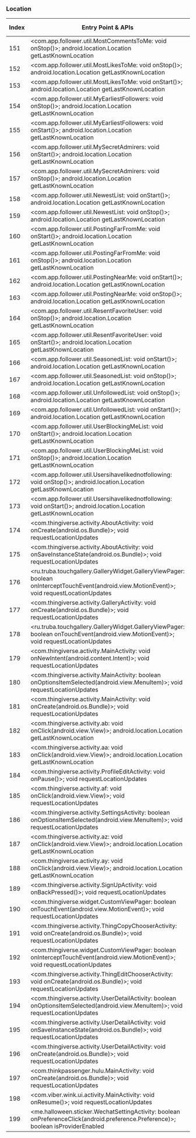 ### Location
| Index | Entry Point & APIs | Screen shot | Resource id | Label |
| ------------- | ------------- | ------------- |-------------|-------------|
| 151 | <com.app.follower.util.MostCommentsToMe: void onStop()>; android.location.Location getLastKnownLocation | ![](D:\COSMOS\output\py\Play_win8\Social\com.tappple.followersplus\com.app.follower.util.MostCommentsToMe.png) |  | |
| 152 | <com.app.follower.util.MostLikesToMe: void onStop()>; android.location.Location getLastKnownLocation | ![](D:\COSMOS\output\py\Play_win8\Social\com.tappple.followersplus\com.app.follower.util.MostLikesToMe.png) |  | |
| 153 | <com.app.follower.util.MostLikesToMe: void onStart()>; android.location.Location getLastKnownLocation | ![](D:\COSMOS\output\py\Play_win8\Social\com.tappple.followersplus\com.app.follower.util.MostLikesToMe.png) |  | |
| 154 | <com.app.follower.util.MyEarliestFollowers: void onStop()>; android.location.Location getLastKnownLocation | ![](D:\COSMOS\output\py\Play_win8\Social\com.tappple.followersplus\com.app.follower.util.MyEarliestFollowers.png) |  | |
| 155 | <com.app.follower.util.MyEarliestFollowers: void onStart()>; android.location.Location getLastKnownLocation | ![](D:\COSMOS\output\py\Play_win8\Social\com.tappple.followersplus\com.app.follower.util.MyEarliestFollowers.png) |  | |
| 156 | <com.app.follower.util.MySecretAdmirers: void onStart()>; android.location.Location getLastKnownLocation | ![](D:\COSMOS\output\py\Play_win8\Social\com.tappple.followersplus\com.app.follower.util.MySecretAdmirers.png) |  | |
| 157 | <com.app.follower.util.MySecretAdmirers: void onStop()>; android.location.Location getLastKnownLocation | ![](D:\COSMOS\output\py\Play_win8\Social\com.tappple.followersplus\com.app.follower.util.MySecretAdmirers.png) |  | |
| 158 | <com.app.follower.util.NewestList: void onStart()>; android.location.Location getLastKnownLocation | ![](D:\COSMOS\output\py\Play_win8\Social\com.tappple.followersplus\com.app.follower.util.NewestList.png) |  | |
| 159 | <com.app.follower.util.NewestList: void onStop()>; android.location.Location getLastKnownLocation | ![](D:\COSMOS\output\py\Play_win8\Social\com.tappple.followersplus\com.app.follower.util.NewestList.png) |  | |
| 160 | <com.app.follower.util.PostingFarFromMe: void onStart()>; android.location.Location getLastKnownLocation | ![](D:\COSMOS\output\py\Play_win8\Social\com.tappple.followersplus\com.app.follower.util.PostingFarFromMe.png) |  | |
| 161 | <com.app.follower.util.PostingFarFromMe: void onStop()>; android.location.Location getLastKnownLocation | ![](D:\COSMOS\output\py\Play_win8\Social\com.tappple.followersplus\com.app.follower.util.PostingFarFromMe.png) |  | |
| 162 | <com.app.follower.util.PostingNearMe: void onStart()>; android.location.Location getLastKnownLocation | ![](D:\COSMOS\output\py\Play_win8\Social\com.tappple.followersplus\com.app.follower.util.PostingNearMe.png) |  | |
| 163 | <com.app.follower.util.PostingNearMe: void onStop()>; android.location.Location getLastKnownLocation | ![](D:\COSMOS\output\py\Play_win8\Social\com.tappple.followersplus\com.app.follower.util.PostingNearMe.png) |  | |
| 164 | <com.app.follower.util.ResentFavoriteUser: void onStop()>; android.location.Location getLastKnownLocation | ![](D:\COSMOS\output\py\Play_win8\Social\com.tappple.followersplus\com.app.follower.util.ResentFavoriteUser.png) |  | |
| 165 | <com.app.follower.util.ResentFavoriteUser: void onStart()>; android.location.Location getLastKnownLocation | ![](D:\COSMOS\output\py\Play_win8\Social\com.tappple.followersplus\com.app.follower.util.ResentFavoriteUser.png) |  | |
| 166 | <com.app.follower.util.SeasonedList: void onStart()>; android.location.Location getLastKnownLocation | ![](D:\COSMOS\output\py\Play_win8\Social\com.tappple.followersplus\com.app.follower.util.SeasonedList.png) |  | |
| 167 | <com.app.follower.util.SeasonedList: void onStop()>; android.location.Location getLastKnownLocation | ![](D:\COSMOS\output\py\Play_win8\Social\com.tappple.followersplus\com.app.follower.util.SeasonedList.png) |  | |
| 168 | <com.app.follower.util.UnfollowedList: void onStop()>; android.location.Location getLastKnownLocation | ![](D:\COSMOS\output\py\Play_win8\Social\com.tappple.followersplus\com.app.follower.util.UnfollowedList.png) |  | |
| 169 | <com.app.follower.util.UnfollowedList: void onStart()>; android.location.Location getLastKnownLocation | ![](D:\COSMOS\output\py\Play_win8\Social\com.tappple.followersplus\com.app.follower.util.UnfollowedList.png) |  | |
| 170 | <com.app.follower.util.UserBlockingMeList: void onStart()>; android.location.Location getLastKnownLocation | ![](D:\COSMOS\output\py\Play_win8\Social\com.tappple.followersplus\com.app.follower.util.UserBlockingMeList.png) |  | |
| 171 | <com.app.follower.util.UserBlockingMeList: void onStop()>; android.location.Location getLastKnownLocation | ![](D:\COSMOS\output\py\Play_win8\Social\com.tappple.followersplus\com.app.follower.util.UserBlockingMeList.png) |  | |
| 172 | <com.app.follower.util.Usersihavelikednotfollowing: void onStop()>; android.location.Location getLastKnownLocation | ![](D:\COSMOS\output\py\Play_win8\Social\com.tappple.followersplus\com.app.follower.util.Usersihavelikednotfollowing.png) |  | |
| 173 | <com.app.follower.util.Usersihavelikednotfollowing: void onStart()>; android.location.Location getLastKnownLocation | ![](D:\COSMOS\output\py\Play_win8\Social\com.tappple.followersplus\com.app.follower.util.Usersihavelikednotfollowing.png) |  | |
| 174 | <com.thingiverse.activity.AboutActivity: void onCreate(android.os.Bundle)>; void requestLocationUpdates | ![](D:\COSMOS\output\py\Play_win8\Social\com.thingiverse\com.thingiverse.activity.AboutActivity.png) |  | |
| 175 | <com.thingiverse.activity.AboutActivity: void onSaveInstanceState(android.os.Bundle)>; void requestLocationUpdates | ![](D:\COSMOS\output\py\Play_win8\Social\com.thingiverse\com.thingiverse.activity.AboutActivity.png) |  | |
| 176 | <ru.truba.touchgallery.GalleryWidget.GalleryViewPager: boolean onInterceptTouchEvent(android.view.MotionEvent)>; void requestLocationUpdates | ![](D:\COSMOS\output\py\Play_win8\Social\com.thingiverse\com.thingiverse.activity.GalleryActivity.png) | {'2131492965': <sensitive_component.SensitiveComponent.SensitiveView object at 0x0000012523CD4AC8>} | |
| 177 | <com.thingiverse.activity.GalleryActivity: void onCreate(android.os.Bundle)>; void requestLocationUpdates | ![](D:\COSMOS\output\py\Play_win8\Social\com.thingiverse\com.thingiverse.activity.GalleryActivity.png) |  | |
| 178 | <ru.truba.touchgallery.GalleryWidget.GalleryViewPager: boolean onTouchEvent(android.view.MotionEvent)>; void requestLocationUpdates | ![](D:\COSMOS\output\py\Play_win8\Social\com.thingiverse\com.thingiverse.activity.GalleryActivity.png) | {'2131492965': <sensitive_component.SensitiveComponent.SensitiveView object at 0x0000012523CD4F60>} | |
| 179 | <com.thingiverse.activity.MainActivity: void onNewIntent(android.content.Intent)>; void requestLocationUpdates | ![](D:\COSMOS\output\py\Play_win8\Social\com.thingiverse\com.thingiverse.activity.MainActivity.png) |  | |
| 180 | <com.thingiverse.activity.MainActivity: boolean onOptionsItemSelected(android.view.MenuItem)>; void requestLocationUpdates | ![](D:\COSMOS\output\py\Play_win8\Social\com.thingiverse\com.thingiverse.activity.MainActivity.png) |  | |
| 181 | <com.thingiverse.activity.MainActivity: void onCreate(android.os.Bundle)>; void requestLocationUpdates | ![](D:\COSMOS\output\py\Play_win8\Social\com.thingiverse\com.thingiverse.activity.MainActivity.png) |  | |
| 182 | <com.thingiverse.activity.ab: void onClick(android.view.View)>; android.location.Location getLastKnownLocation | ![](D:\COSMOS\output\py\Play_win8\Social\com.thingiverse\com.thingiverse.activity.PostThingConfirmationActivity.png) | {'2131492979': <sensitive_component.SensitiveComponent.SensitiveView object at 0x0000012523CF1320>} | |
| 183 | <com.thingiverse.activity.aa: void onClick(android.view.View)>; android.location.Location getLastKnownLocation | ![](D:\COSMOS\output\py\Play_win8\Social\com.thingiverse\com.thingiverse.activity.PostThingConfirmationActivity.png) | {'2131492978': <sensitive_component.SensitiveComponent.SensitiveView object at 0x0000012523CF1240>} | |
| 184 | <com.thingiverse.activity.ProfileEditActivity: void onPause()>; void requestLocationUpdates | ![](D:\COSMOS\output\py\Play_win8\Social\com.thingiverse\com.thingiverse.activity.ProfileEditActivity.png) |  | |
| 185 | <com.thingiverse.activity.af: void onClick(android.view.View)>; void requestLocationUpdates | ![](D:\COSMOS\output\py\Play_win8\Social\com.thingiverse\com.thingiverse.activity.ProfileEditActivity.png) |  | |
| 186 | <com.thingiverse.activity.SettingsActivity: boolean onOptionsItemSelected(android.view.MenuItem)>; void requestLocationUpdates | ![](D:\COSMOS\output\py\Play_win8\Social\com.thingiverse\com.thingiverse.activity.SettingsActivity.png) |  | |
| 187 | <com.thingiverse.activity.az: void onClick(android.view.View)>; android.location.Location getLastKnownLocation | ![](D:\COSMOS\output\py\Play_win8\Social\com.thingiverse\com.thingiverse.activity.SignInActivity.png) | {'2131493003': <sensitive_component.SensitiveComponent.SensitiveView object at 0x0000012523D25400>} | |
| 188 | <com.thingiverse.activity.ay: void onClick(android.view.View)>; android.location.Location getLastKnownLocation | ![](D:\COSMOS\output\py\Play_win8\Social\com.thingiverse\com.thingiverse.activity.SignInActivity.png) | {'2131493002': <sensitive_component.SensitiveComponent.SensitiveView object at 0x0000012523D256D8>} | |
| 189 | <com.thingiverse.activity.SignUpActivity: void onBackPressed()>; void requestLocationUpdates | ![](D:\COSMOS\output\py\Play_win8\Social\com.thingiverse\com.thingiverse.activity.SignUpActivity.png) |  | |
| 190 | <com.thingiverse.widget.CustomViewPager: boolean onTouchEvent(android.view.MotionEvent)>; void requestLocationUpdates | ![](D:\COSMOS\output\py\Play_win8\Social\com.thingiverse\com.thingiverse.activity.ThingEditChooserActivity.png) | {'2131493006': <sensitive_component.SensitiveComponent.SensitiveView object at 0x0000012524014390>} | |
| 191 | <com.thingiverse.activity.ThingCopyChooserActivity: void onCreate(android.os.Bundle)>; void requestLocationUpdates | ![](D:\COSMOS\output\py\Play_win8\Social\com.thingiverse\com.thingiverse.activity.ThingCopyChooserActivity.png) |  | |
| 192 | <com.thingiverse.widget.CustomViewPager: boolean onInterceptTouchEvent(android.view.MotionEvent)>; void requestLocationUpdates | ![](D:\COSMOS\output\py\Play_win8\Social\com.thingiverse\com.thingiverse.activity.ThingEditChooserActivity.png) | {'2131493006': <sensitive_component.SensitiveComponent.SensitiveView object at 0x00000125240145C0>} | |
| 193 | <com.thingiverse.activity.ThingEditChooserActivity: void onCreate(android.os.Bundle)>; void requestLocationUpdates | ![](D:\COSMOS\output\py\Play_win8\Social\com.thingiverse\com.thingiverse.activity.ThingEditChooserActivity.png) |  | |
| 194 | <com.thingiverse.activity.UserDetailActivity: boolean onOptionsItemSelected(android.view.MenuItem)>; void requestLocationUpdates | ![](D:\COSMOS\output\py\Play_win8\Social\com.thingiverse\com.thingiverse.activity.UserDetailActivity.png) |  | |
| 195 | <com.thingiverse.activity.UserDetailActivity: void onSaveInstanceState(android.os.Bundle)>; void requestLocationUpdates | ![](D:\COSMOS\output\py\Play_win8\Social\com.thingiverse\com.thingiverse.activity.UserDetailActivity.png) |  | |
| 196 | <com.thingiverse.activity.UserDetailActivity: void onCreate(android.os.Bundle)>; void requestLocationUpdates | ![](D:\COSMOS\output\py\Play_win8\Social\com.thingiverse\com.thingiverse.activity.UserDetailActivity.png) |  | |
| 197 | <com.thinkpassenger.hulu.MainActivity: void onCreate(android.os.Bundle)>; void requestLocationUpdates | ![](D:\COSMOS\output\py\Play_win8\Social\com.thinkpassenger.hulu\com.thinkpassenger.hulu.MainActivity.png) |  | |
| 198 | <com.viber.wink.ui.activity.MainActivity: void onResume()>; void requestLocationUpdates | ![](D:\COSMOS\output\py\Play_win8\Social\com.viber.wink\com.viber.wink.ui.activity.MainActivity.png) |  | |
| 199 | <me.halloween.sticker.WechatSettingActivity: boolean onPreferenceClick(android.preference.Preference)>; boolean isProviderEnabled | ![](D:\COSMOS\output\py\Play_win8\Social\me.halloween.sticker\me.halloween.sticker.WechatSettingActivity.png) |  | |
